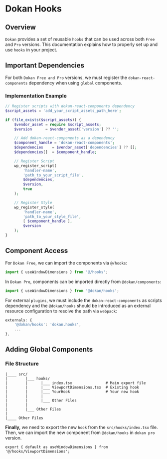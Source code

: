 # Dokan Hooks

## Overview

`Dokan` provides a set of reusable `hooks` that can be used across both `Free` and `Pro` versions. This documentation explains how to properly set up and use `hooks` in your project.

## Important Dependencies

For both `Dokan Free and Pro` versions, we must register the `dokan-react-components` dependency when using `global` components.

### Implementation Example

```php
// Register scripts with dokan-react-components dependency
$script_assets = 'add_your_script_assets_path_here';

if (file_exists($script_assets)) {
    $vendor_asset = require $script_assets;
    $version      = $vendor_asset['version'] ?? '';

    // Add dokan-react-components as a dependency
    $component_handle = 'dokan-react-components';
    $dependencies    = $vendor_asset['dependencies'] ?? [];
    $dependencies[]  = $component_handle;

    // Register Script
    wp_register_script(
        'handler-name',
        'path_to_your_script_file',
        $dependencies,
        $version,
        true
    );

    // Register Style
    wp_register_style(
        'handler-name',
        'path_to_your_style_file',
        [ $component_handle ],
        $version
    );
}
```

## Component Access

For `Dokan Free`, we can import the components via `@/hooks`:

```js
import { useWindowDimensions } from '@/hooks';
```

In `Dokan Pro`, components can be imported directly from `@dokan/components`:

```js
import { useWindowDimensions } from '@dokan/hooks';
```

For external `plugins`, we must include the `dokan-react-components` as scripts dependency and the `@dokan/hooks` should be introduced as an external resource configuration to resolve the path via `webpack`:

```js
externals: {
    '@dokan/hooks': 'dokan.hooks',
    ...
},
```

## Adding Global Components

### File Structure

```
|____ src/
|        |___ hooks/
|        |      |___ index.tsx               # Main export file
|        |      |___ ViewportDimensions.tsx  # Existing hook
|        |      |___ YourHook                # Your new hook
|        |      |
|        |      |___ Other Files
|        |
|        |___ Other Files
|
|____ Other Files
```

**Finally,** we need to export the new `hook` from the `src/hooks/index.tsx` file. Then, we can import the new component from `@dokan/hooks` in `dokan pro` version.

```tsx
export { default as useWindowDimensions } from '@/hooks/ViewportDimensions';
```

